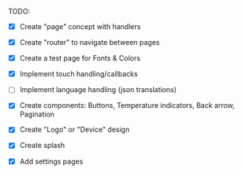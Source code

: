 TODO:
- [x] Create "page" concept with handlers
- [x] Create "router" to navigate between pages
- [x] Create a test page for Fonts & Colors
- [x] Implement touch handling/callbacks
- [ ] Implement language handling (json translations)
- [x] Create components: Buttons, Temperature indicators, Back arrow, Pagination
- [x] Create "Logo" or "Device" design
- [x] Create splash
- [x] Add settings pages

